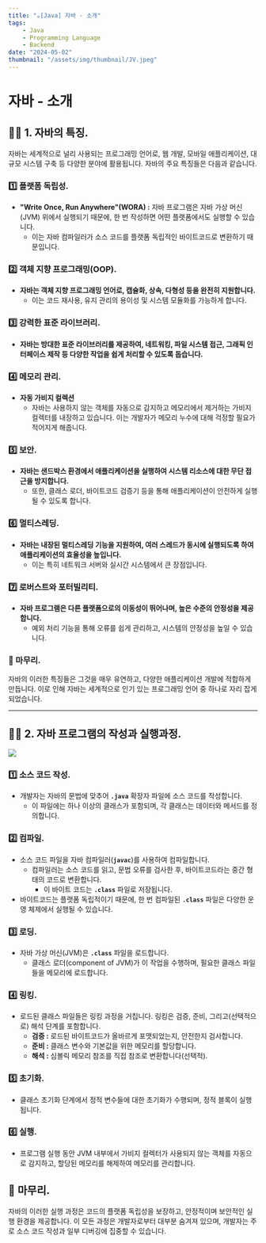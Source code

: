 ```yaml
---
title: "☕️[Java] 자바 - 소개"
tags:
    - Java
    - Programming Language
    - Backend
date: "2024-05-02"
thumbnail: "/assets/img/thumbnail/JV.jpeg"
---
```


# 자바 - 소개

## 🙋‍♂️ 1. 자바의 특징.
자바는 세계적으로 널리 사용되는 프로그래밍 언어로, 웹 개발, 모바일 애플리케이션, 대규모 시스템 구축 등 다양한 분야에 활용됩니다.
자바의 주요 특징들은 다음과 같습니다.

### 1️⃣ 플랫폼 독립성.
- **"Write Once, Run Anywhere"(WORA) :** 자바 프로그램은 자바 가상 머신(JVM) 위에서 실행되기 때문에, 한 번 작성하면 어떤 플랫폼에서도 실행할 수 있습니다.
    - 이는 자바 컴파일러가 소스 코드를 플랫폼 독립적인 바이트코드로 변환하기 때문입니다.

### 2️⃣ 객체 지향 프로그래밍(OOP).
- **자바는 객체 지향 프로그래밍 언어로, 캡슐화, 상속, 다형성 등을 완전히 지원합니다.**
    - 이는 코드 재사용, 유지 관리의 용이성 및 시스템 모듈화를 가능하게 합니다.

### 3️⃣ 강력한 표준 라이브러리.
- **자바는 방대한 표준 라이브러리를 제공하여, 네트워킹, 파일 시스템 접근, 그래픽 인터페이스 제작 등 다양한 작업을 쉽게 처리할 수 있도록 돕습니다.**

### 4️⃣ 메모리 관리.
- **자동 가비지 컬렉션**
    - 자바는 사용하지 않는 객체를 자동으로 감지하고 메모리에서 제거하는 가비지 컬렉터를 내장하고 있습니다. 이는 개발자가 메모리 누수에 대해 걱정할 필요가 적어지게 해줍니다.

### 5️⃣ 보안.
- **자바는 샌드박스 환경에서 애플리케이션을 실행하여 시스템 리소스에 대한 무단 접근을 방지합니다.**
    - 또한, 클래스 로더, 바이트코드 검증기 등을 통해 애플리케이션이 안전하게 실행될 수 있도록 합니다.

### 6️⃣ 멀티스레딩.
- **자바는 내장된 멀티스레딩 기능을 지원하여, 여러 스레드가 동시에 실행되도록 하여 애플리케이션의 효율성을 높입니다.**
    - 이는 특히 네트워크 서버와 실시간 시스템에서 큰 장점입니다.

### 7️⃣ 로버스트와 포터빌리티.
- **자바 프로그램은 다른 플랫폼으로의 이동성이 뛰어나며, 높은 수준의 안정성을 제공합니다.**
    - 예외 처리 기능을 통해 오류를 쉽게 관리하고, 시스템의 안정성을 높일 수 있습니다.

### 📝 마무리.
자바의 이러한 특징들은 그것을 매우 유연하고, 다양한 애플리케이션 개발에 적합하게 만듭니다.
이로 인해 자바는 세계적으로 인기 있는 프로그래밍 언어 중 하나로 자리 잡게 되었습니다.

---

## 🙋‍♂️ 2. 자바 프로그램의 작성과 실행과정.

<img src = "https://github.com/devKobe24/images/blob/main/%E1%84%8C%E1%85%A1%E1%84%87%E1%85%A1%E1%84%89%E1%85%B5%E1%86%AF%E1%84%92%E1%85%A2%E1%86%BC%E1%84%80%E1%85%AA%E1%84%8C%E1%85%A5%E1%86%BC.jpeg?raw=true">

### 1️⃣ 소스 코드 작성.
- 개발자는 자바의 문법에 맞추어 **`.java`** 확장자 파일에 소스 코드를 작성합니다.
    - 이 파일에는 하나 이상의 클래스가 포함되며, 각 클래스는 데이터와 메서드를 정의합니다.

### 2️⃣ 컴파일.
- 소스 코드 파일을 자바 컴파일러(**`javac`**)를 사용하여 컴파일합니다.
    - 컴파일러는 소스 코드를 읽고, 문법 오류를 검사한 후, 바이트코드라는 중간 형태의 코드로 변환합니다.
        - 이 바이트 코드는 **`.class`** 파일로 저장됩니다.
- 바이트코드는 플랫폼 독립적이기 때문에, 한 번 컴파일된 **`.class`** 파일은 다양한 운영 체제에서 실행될 수 있습니다.

### 3️⃣ 로딩.
- 자바 가상 머신(JVM)은 **`.class`** 파일을 로드합니다.
    - 클래스 로더(component of JVM)가 이 작업을 수행하며, 필요한 클래스 파일들을 메모리에 로드합니다.

### 4️⃣ 링킹.
- 로드된 클래스 파일들은 링킹 과정을 거칩니다. 링킹은 검증, 준비, 그리고(선택적으로) 해석 단계를 포함합니다.
    - **검증 :** 로드된 바이트코드가 올바르게 포맷되었는지, 안전한지 검사합니다.
    - **준비 :** 클래스 변수와 기본값을 위한 메모리를 할당합니다.
    - **해석 :** 심볼릭 메모리 참조를 직접 참조로 변환합니다(선택적).

### 5️⃣ 초기화.
- 클래스 초기화 단계에서 정적 변수들에 대한 초기화가 수행되며, 정적 블록이 실행됩니다.

### 6️⃣ 실행.
- 프로그램 실행 동안 JVM 내부에서 가비지 컬렉터가 사용되지 않는 객체를 자동으로 감지하고, 할당된 메모리를 해제하여 메모리를 관리합니다.

## 📝 마무리.
자바의 이러한 실행 과정은 코드의 플랫폼 독립성을 보장하고, 안정적이며 보안적인 실행 환경을 제공합니다.
이 모든 과정은 개발자로부터 대부분 숨겨져 있으며, 개발자는 주로 소스 코드 작성과 일부 디버깅에 집중할 수 있습니다.
